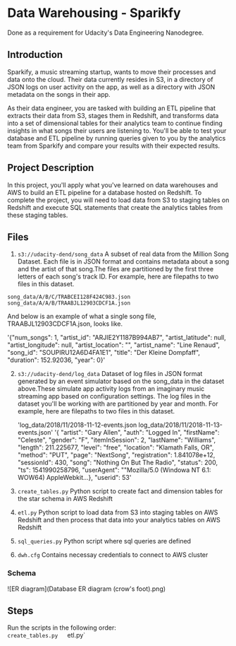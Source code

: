 #  Data Warehousing - Sparikfy
Done as a requirement for Udacity's Data Engineering Nanodegree.
## Introduction 
Sparkify, a music streaming startup, wants to move their processes and data onto the cloud. Their data currently resides in S3, in a directory of JSON logs on user activity on the app, as well as a directory with JSON metadata on the songs in their app.

As their data engineer, you are tasked with building an ETL pipeline that extracts their data from S3, stages them in Redshift, and transforms data into a set of dimensional tables for their analytics team to continue finding insights in what songs their users are listening to. You'll be able to test your database and ETL pipeline by running queries given to you by the analytics team from Sparkify and compare your results with their expected results.

## Project Description
In this project, you'll apply what you've learned on data warehouses and AWS to build an ETL pipeline for a database hosted on Redshift. To complete the project, you will need to load data from S3 to staging tables on Redshift and execute SQL statements that create the analytics tables from these staging tables.

## Files
1. `s3://udacity-dend/song_data`  A subset of real data from the Million Song Dataset. Each file is in JSON format and contains metadata about a song and the artist of that song.The files are partitioned by the first three letters of each song's track ID. For example, here are filepaths to two files in this dataset. 

`song_data/A/B/C/TRABCEI128F424C983.json song_data/A/A/B/TRAABJL12903CDCF1A.json` 

And below is an example of what a single song file, TRAABJL12903CDCF1A.json, looks like.

'{"num_songs": 1, "artist_id": "ARJIE2Y1187B994AB7", "artist_latitude": null, "artist_longitude": null, "artist_location": "", "artist_name": "Line Renaud", "song_id": "SOUPIRU12A6D4FA1E1", "title": "Der Kleine Dompfaff", "duration": 152.92036, "year": 0}'

2. `s3://udacity-dend/log_data` Dataset of log files in JSON format generated by an event simulator based on the song_data in the dataset above.These simulate app activity logs from an imaginary music streaming app based on configuration settings. The log files in the dataset you'll be working with are partitioned by year and month. For example, here are filepaths to two files in this dataset.

    'log_data/2018/11/2018-11-12-events.json
      log_data/2018/11/2018-11-13-events.json'
    '{ "artist": "Gary Allen",
      "auth": "Logged In",
      "firstName": "Celeste",
      "gender": "F",
      "itemInSession": 2,
      "lastName": "Williams",
      "length": 211.225677,
      "level": "free",
      "location": "Klamath Falls, OR",
      "method": "PUT",
      "page": "NextSong",
      "registration": 1.841078e+12,
      "sessionId": 430,
      "song": "Nothing On But The Radio",
      "status": 200,
      "ts": 1541990258796,
      "userAgent": "\"Mozilla/5.0 (Windowa NT 6.1: WOW64) AppleWebkit...},
      "userid": 53'
      
3. `create_tables.py` Python script to create fact and dimension tables for the star schema in AWS Redshift
4. `etl.py` Python script to load data from S3 into staging tables on AWS Redshift and then process that data into your analytics tables on AWS Redshift
5. `sql_queries.py` Python script where sql queries are defined
6. `dwh.cfg` Contains necessay credentials to connect to AWS cluster 

### Schema
![ER diagram](Database ER diagram (crow's foot).png)

## Steps
Run the scripts in the following order:  
`create_tables.py  
`etl.py`

